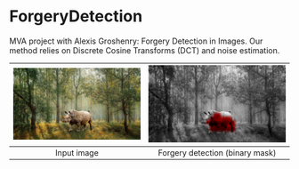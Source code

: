 # ForgeryDetection
MVA project with Alexis Groshenry: Forgery Detection in Images. Our method relies on Discrete Cosine Transforms (DCT) and noise estimation.    

| ![ref](example_images/forest_rhino.png) |  ![ref](example_images/forest_rhino_ours.png) |
|:--:| :--:| 
| Input image | Forgery detection (binary mask)  | 



